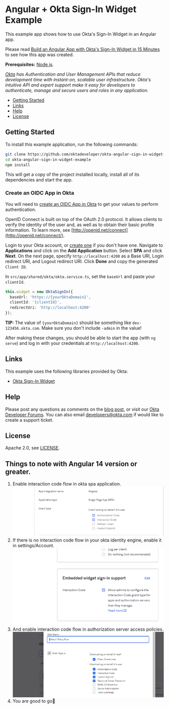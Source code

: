 # Angular + Okta Sign-In Widget Example 
 
This example app shows how to use Okta's Sign-In Widget in an Angular app.

Please read [Build an Angular App with Okta's Sign-In Widget in 15 Minutes](https://developer.okta.com/blog/2017/03/27/angular-okta-sign-in-widget) to see how this app was created.

**Prerequisites:** [Node.js](https://nodejs.org/).

*[Okta](https://developer.okta.com/) has Authentication and User Management APIs that reduce development time with instant-on, scalable user infrastructure. Okta's intuitive API and expert support make it easy for developers to authenticate, manage and secure users and roles in any application.*

* [Getting Started](#getting-started)
* [Links](#links)
* [Help](#help)
* [License](#license)

## Getting Started

To install this example application, run the following commands:

```bash
git clone https://github.com/oktadeveloper/okta-angular-sign-in-widget-example.git
cd okta-angular-sign-in-widget-example
npm install
```

This will get a copy of the project installed locally, install all of its dependencies and start the app.

### Create an OIDC App in Okta

You will need to [create an OIDC App in Okta](https://developer.okta.com/blog/2017/03/27/angular-okta-sign-in-widget#create-an-openid-connect-app-in-okta) to get your values to perform authentication. 

OpenID Connect is built on top of the OAuth 2.0 protocol. It allows clients to verify the identity of the user and, as well as to obtain their basic profile information. To learn more, see [http://openid.net/connect](http://openid.net/connect/).

Login to your Okta account, or [create one](https://developer.okta.com/signup/) if you don't have one. Navigate to **Applications** and click on the **Add Application** button. Select **SPA** and click **Next**. On the next page, specify `http://localhost:4200` as a Base URI, Login redirect URI, and Logout redirect URI. Click **Done** and copy the generated `Client ID`.

In `src/app/shared/okta/okta.service.ts`, set the `baseUrl` and paste your `clientId`.

```typescript
this.widget = new OktaSignIn({
  baseUrl: 'https://{yourOktaDomain}',
  clientId: '{clientId}',
  redirectUri: 'http://localhost:4200'
});
```

**TIP:** The value of `{yourOktaDomain}` should be something like `dev-123456.okta.com`. Make sure you don't include `-admin` in the value!

After making these changes, you should be able to start the app (with `ng serve`) and log in with your credentials at `http://localhost:4200`.

## Links

This example uses the following libraries provided by Okta:

* [Okta Sign-In Widget](https://github.com/okta/okta-signin-widget)

## Help

Please post any questions as comments on the [blog post](https://developer.okta.com/blog/2017/03/27/angular-okta-sign-in-widget), or visit our [Okta Developer Forums](https://devforum.okta.com/). You can also email developers@okta.com if would like to create a support ticket.

## License

Apache 2.0, see [LICENSE](LICENSE).


## Things to note with Angular 14 version or greater.

 1. Enable interaction code flow in okta spa application.
![GrantType](./src/assets/GrantType.PNG)
 2. If there is no interaction code flow in your okta identity engine, enable it in settings/Account.
 ![WidgetConfig](./src/assets/Widget.PNG)
 3. And enable interaction code flow in authorization server access policies.
![AccessPolicy](./src/assets/serverconfig.PNG)
 4. You are good to go🥳